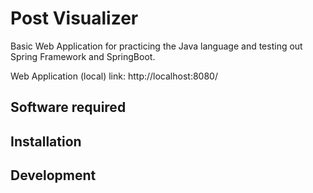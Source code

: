 # Post Visualizer
 Basic Web Application for practicing the Java language and testing out Spring Framework and SpringBoot.
 
 Web Application (local) link: http://localhost:8080/

## Software required



## Installation



## Development



